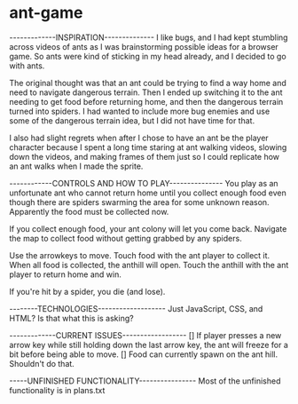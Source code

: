 # ant-game
-------------INSPIRATION--------------
I like bugs, and I had kept stumbling across videos of ants as I was brainstorming possible ideas for a browser game. So ants were kind of sticking in my head already, and I decided to go with ants. 

The original thought was that an ant could be trying to find a way home and need to navigate dangerous terrain. Then I ended up switching it to the ant needing to get food before returning home, and then the dangerous terrain turned into spiders. I had wanted to include more bug enemies and use some of the dangerous terrain idea, but I did not have time for that. 

I also had slight regrets when after I chose to have an ant be the player character because I spent a long time staring at ant walking videos, slowing down the videos, and making frames of them just so I could replicate how an ant walks when I made the sprite. 

------------CONTROLS AND HOW TO PLAY---------------
You play as an unfortunate ant who cannot return home until you collect enough food even though there are spiders swarming the area for some unknown reason. Apparently the food must be collected now.

If you collect enough food, your ant colony will let you come back. 
Navigate the map to collect food without getting grabbed by any spiders.

Use the arrowkeys to move. 
Touch food with the ant player to collect it. 
When all food is collected, the anthill will open. 
Touch the anthill with the ant player to return home and win.

If you're hit by a spider, you die (and lose).

--------TECHNOLOGIES-------------------
Just JavaScript, CSS, and HTML? Is that what this is asking?

-------------CURRENT ISSUES------------------
[] If player presses a new arrow key while still holding down
    the last arrow key, the ant will freeze for a bit before
    being able to move.
[] Food can currently spawn on the ant hill. Shouldn't do that. 

-----UNFINISHED FUNCTIONALITY----------------
Most of the unfinished functionality is in plans.txt 
